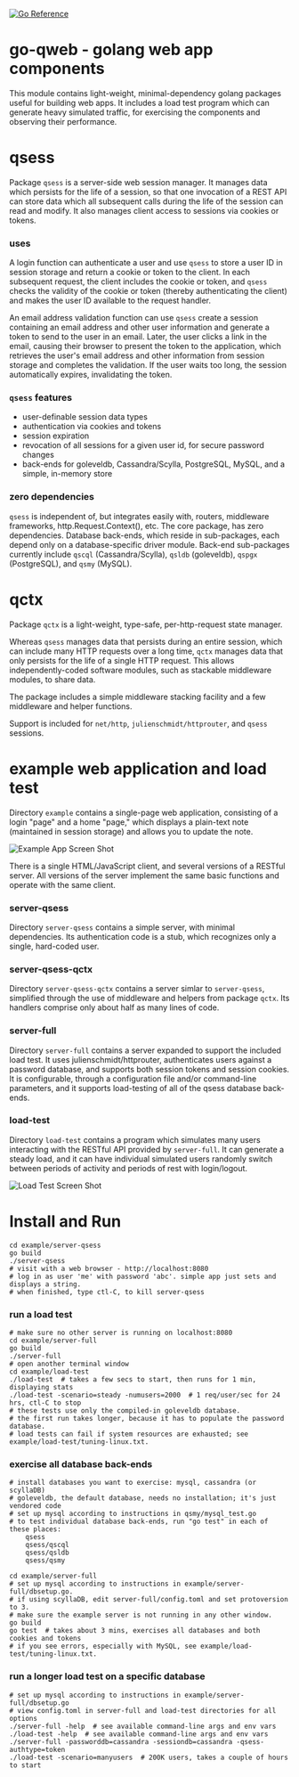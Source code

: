 [![Go Reference](https://pkg.go.dev/badge/github.com/gkong/go-qweb.svg)](https://pkg.go.dev/github.com/gkong/go-qweb)

# go-qweb - golang web app components

This module contains light-weight, minimal-dependency golang packages useful for building web apps.
It includes a load test program which can generate heavy simulated traffic,
for exercising the components and observing their performance.

# qsess
Package `qsess` is a server-side web session manager.
It manages data which persists for the life of a session,
so that one invocation of a REST API can store data which all subsequent calls
during the life of the session can read and modify.
It also manages client access to sessions via cookies or tokens.

### uses
A login function can authenticate a user and use `qsess`
to store a user ID in session storage and return a cookie or token to the client.
In each subsequent request, the client includes the cookie or token,
and `qsess` checks the validity of the cookie or token
(thereby authenticating the client) and makes the
user ID available to the request handler.

An email address validation function can use `qsess` create a session containing
an email address and other user information and generate a token to send to the user in an email.
Later, the user clicks a link in the email, causing their browser to present the token to the application,
which retrieves the user's email address and other information from session storage and completes the validation.
If the user waits too long, the session automatically expires, invalidating the token.

### `qsess` features
- user-definable session data types
- authentication via cookies and tokens
- session expiration
- revocation of all sessions for a given user id, for secure password changes
- back-ends for goleveldb, Cassandra/Scylla, PostgreSQL, MySQL, and a simple, in-memory store

### zero dependencies
`qsess` is independent of, but integrates easily with, routers,
middleware frameworks, http.Request.Context(), etc.
The core package, has zero dependencies.
Database back-ends, which reside in sub-packages, each depend only on a database-specific driver module.
Back-end sub-packages currently include
`qscql` (Cassandra/Scylla), `qsldb` (goleveldb), `qspgx` (PostgreSQL), and `qsmy` (MySQL).

# qctx
Package `qctx` is a light-weight, type-safe, per-http-request state manager.

Whereas `qsess` manages data that persists during an entire session,
which can include many HTTP requests over a long time,
`qctx` manages data that only persists for the life of a single HTTP request.
This allows independently-coded software modules, such as stackable
middleware modules, to share data.

The package includes a simple middleware stacking facility and a few middleware and helper functions.

Support is included for `net/http`,
`julienschmidt/httprouter`, and `qsess` sessions.

# example web application and load test
Directory `example` contains a single-page web application,
consisting of a login "page" and a home "page," which displays a plain-text
note (maintained in session storage) and allows you to update the note.

![Example App Screen Shot](home.png?raw=true)

There is a single HTML/JavaScript client, and several versions of a RESTful server.
All versions of the server implement the same basic functions and operate with the same client.

### server-qsess
Directory `server-qsess` contains a simple server, with minimal dependencies.
Its authentication code is a stub, which recognizes only a single, hard-coded user.

### server-qsess-qctx
Directory `server-qsess-qctx` contains a server simlar to `server-qsess`,
simplified through the use of middleware and helpers from package `qctx`.
Its handlers comprise only about half as many lines of code.

### server-full
Directory `server-full` contains a server expanded to support the included load test.
It uses julienschmidt/httprouter, authenticates users against a password database,
and supports both session tokens and session cookies.
It is configurable, through a configuration file and/or command-line parameters,
and it supports load-testing of all of the qsess database back-ends.

### load-test
Directory `load-test` contains a program which simulates many users interacting
with the RESTful API provided by `server-full`. It can generate a steady load,
and it can have individual simulated users randomly switch between periods of
activity and periods of rest with login/logout.

![Load Test Screen Shot](loadtest.png?raw=true)

# Install and Run

	cd example/server-qsess
	go build
	./server-qsess
	# visit with a web browser - http://localhost:8080
	# log in as user 'me' with password 'abc'. simple app just sets and displays a string.
	# when finished, type ctl-C, to kill server-qsess

### run a load test

	# make sure no other server is running on localhost:8080
	cd example/server-full
	go build
	./server-full
	# open another terminal window
	cd example/load-test
	./load-test  # takes a few secs to start, then runs for 1 min, displaying stats
	./load-test -scenario=steady -numusers=2000  # 1 req/user/sec for 24 hrs, ctl-C to stop
	# these tests use only the compiled-in goleveldb database.
	# the first run takes longer, because it has to populate the password database.
	# load tests can fail if system resources are exhausted; see example/load-test/tuning-linux.txt.

### exercise all database back-ends

	# install databases you want to exercise: mysql, cassandra (or scyllaDB)
	# goleveldb, the default database, needs no installation; it's just vendored code
	# set up mysql according to instructions in qsmy/mysql_test.go
	# to test individual database back-ends, run "go test" in each of these places:
		qsess
		qsess/qscql
		qsess/qsldb
		qsess/qsmy

	cd example/server-full
	# set up mysql according to instructions in example/server-full/dbsetup.go.
	# if using scyllaDB, edit server-full/config.toml and set protoversion to 3.
	# make sure the example server is not running in any other window.
	go build
	go test  # takes about 3 mins, exercises all databases and both cookies and tokens
	# if you see errors, especially with MySQL, see example/load-test/tuning-linux.txt.

### run a longer load test on a specific database

	# set up mysql according to instructions in example/server-full/dbsetup.go
	# view config.toml in server-full and load-test directories for all options
	./server-full -help  # see available command-line args and env vars
	./load-test -help  # see available command-line args and env vars
	./server-full -passworddb=cassandra -sessiondb=cassandra -qsess-authtype=token
	./load-test -scenario=manyusers  # 200K users, takes a couple of hours to start
